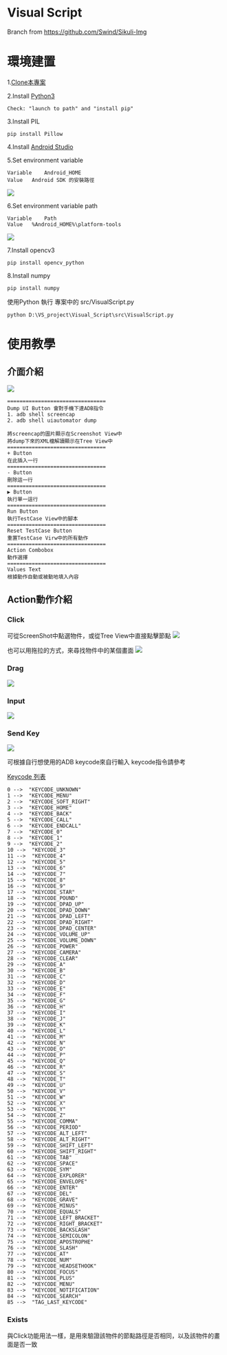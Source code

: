 # Visual Script
Branch from https://github.com/Swind/Sikuli-Img

# 環境建置

1.[Clone本專案](https://github.com/NTUTVisualScript/Visual_Script.git)

2.Install [Python3](https://www.python.org/downloads/)  

    Check: "launch to path" and "install pip"

3.Install PIL  

    pip install Pillow

4.Install [Android Studio](https://developer.android.com/studio/index.html)  

5.Set environment variable  

    Variable    Android_HOME    
    Value   Android SDK 的安裝路徑  

![](/pic/Environmental.PNG)

6.Set environment variable path  

    Variable    Path    
    Value   %Android_HOME%\platform-tools  

![](/pic/SystemPath.PNG)

7.Install opencv3  

    pip install opencv_python

8.Install numpy  

    pip install numpy  

使用Python 執行 專案中的 src/VisualScript.py  

    python D:\VS_project\Visual_Script\src\VisualScript.py


# 使用教學

## 介面介紹

![](/pic/View_Introduction.png)

	================================
	Dump UI Button 會對手機下達ADB指令
	1. adb shell screencap
	2. adb shell uiautomator dump

	將screencap的圖片顯示在Screenshot View中
	將dump下來的XML檔解讀顯示在Tree View中
	================================
	+ Button
	在此插入一行
	================================
	- Button
	刪除這一行
	================================
	▶ Button
	執行單一這行
	================================
	Run Button
	執行TestCase View中的腳本
	================================
	Reset TestCase Button
	重置TestCase Virw中的所有動作
	================================
	Action Combobox
	動作選擇
	================================
	Values Text
	根據動作自動或被動地填入內容



## Action動作介紹
### Click

可從ScreenShot中點選物件，或從Tree View中直接點擊節點
![](/pic/Click.gif)

也可以用拖拉的方式，來尋找物件中的某個畫面
![](/pic/Click2.gif)


### Drag
![](/pic/Drag.gif)

### Input
![](/pic/Input.gif)

### Send Key

![](/pic/Send_key.gif)

可根據自行想使用的ADB keycode來自行輸入
keycode指令請參考

[Keycode 列表](http://blog.csdn.net/jlminghui/article/details/39268419)

	0 -->  "KEYCODE_UNKNOWN"
	1 -->  "KEYCODE_MENU"
	2 -->  "KEYCODE_SOFT_RIGHT"
	3 -->  "KEYCODE_HOME"
	4 -->  "KEYCODE_BACK"
	5 -->  "KEYCODE_CALL"
	6 -->  "KEYCODE_ENDCALL"
	7 -->  "KEYCODE_0"
	8 -->  "KEYCODE_1"
	9 -->  "KEYCODE_2"
	10 -->  "KEYCODE_3"
	11 -->  "KEYCODE_4"
	12 -->  "KEYCODE_5"
	13 -->  "KEYCODE_6"
	14 -->  "KEYCODE_7"
	15 -->  "KEYCODE_8"
	16 -->  "KEYCODE_9"
	17 -->  "KEYCODE_STAR"
	18 -->  "KEYCODE_POUND"
	19 -->  "KEYCODE_DPAD_UP"
	20 -->  "KEYCODE_DPAD_DOWN"
	21 -->  "KEYCODE_DPAD_LEFT"
	22 -->  "KEYCODE_DPAD_RIGHT"
	23 -->  "KEYCODE_DPAD_CENTER"
	24 -->  "KEYCODE_VOLUME_UP"
	25 -->  "KEYCODE_VOLUME_DOWN"
	26 -->  "KEYCODE_POWER"
	27 -->  "KEYCODE_CAMERA"
	28 -->  "KEYCODE_CLEAR"
	29 -->  "KEYCODE_A"
	30 -->  "KEYCODE_B"
	31 -->  "KEYCODE_C"
	32 -->  "KEYCODE_D"
	33 -->  "KEYCODE_E"
	34 -->  "KEYCODE_F"
	35 -->  "KEYCODE_G"
	36 -->  "KEYCODE_H"
	37 -->  "KEYCODE_I"
	38 -->  "KEYCODE_J"
	39 -->  "KEYCODE_K"
	40 -->  "KEYCODE_L"
	41 -->  "KEYCODE_M"
	42 -->  "KEYCODE_N"
	43 -->  "KEYCODE_O"
	44 -->  "KEYCODE_P"
	45 -->  "KEYCODE_Q"
	46 -->  "KEYCODE_R"
	47 -->  "KEYCODE_S"
	48 -->  "KEYCODE_T"
	49 -->  "KEYCODE_U"
	50 -->  "KEYCODE_V"
	51 -->  "KEYCODE_W"
	52 -->  "KEYCODE_X"
	53 -->  "KEYCODE_Y"
	54 -->  "KEYCODE_Z"
	55 -->  "KEYCODE_COMMA"
	56 -->  "KEYCODE_PERIOD"
	57 -->  "KEYCODE_ALT_LEFT"
	58 -->  "KEYCODE_ALT_RIGHT"
	59 -->  "KEYCODE_SHIFT_LEFT"
	60 -->  "KEYCODE_SHIFT_RIGHT"
	61 -->  "KEYCODE_TAB"
	62 -->  "KEYCODE_SPACE"
	63 -->  "KEYCODE_SYM"
	64 -->  "KEYCODE_EXPLORER"
	65 -->  "KEYCODE_ENVELOPE"
	66 -->  "KEYCODE_ENTER"
	67 -->  "KEYCODE_DEL"
	68 -->  "KEYCODE_GRAVE"
	69 -->  "KEYCODE_MINUS"
	70 -->  "KEYCODE_EQUALS"
	71 -->  "KEYCODE_LEFT_BRACKET"
	72 -->  "KEYCODE_RIGHT_BRACKET"
	73 -->  "KEYCODE_BACKSLASH"
	74 -->  "KEYCODE_SEMICOLON"
	75 -->  "KEYCODE_APOSTROPHE"
	76 -->  "KEYCODE_SLASH"
	77 -->  "KEYCODE_AT"
	78 -->  "KEYCODE_NUM"
	79 -->  "KEYCODE_HEADSETHOOK"
	80 -->  "KEYCODE_FOCUS"
	81 -->  "KEYCODE_PLUS"
	82 -->  "KEYCODE_MENU"
	83 -->  "KEYCODE_NOTIFICATION"
	84 -->  "KEYCODE_SEARCH"
	85 -->  "TAG_LAST_KEYCODE"


### Exists
與Click功能用法一樣，是用來驗證該物件的節點路徑是否相同，以及該物件的畫面是否一致
